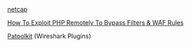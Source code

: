 [netcap](https://github.com/dreadl0ck/netcap)

[How To Exploit PHP Remotely To Bypass Filters & WAF Rules](https://www.secjuice.com/php-rce-bypass-filters-sanitization-waf/)

[Patoolkit](https://github.com/pentesteracademy/patoolkit) (Wireshark Plugins)
